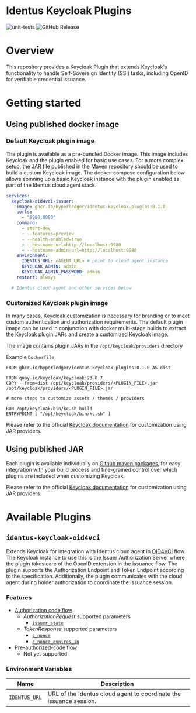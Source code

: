 # Identus Keycloak Plugins

![unit-tests](https://github.com/hyperledger/identus-keycloak-plugins/actions/workflows/unit-tests.yml/badge.svg)
![GitHub Release](https://img.shields.io/github/v/release/hyperledger/identus-keycloak-plugins)

# Overview

This repository provides a Keycloak Plugin that extends Keycloak's functionality to handle Self-Sovereign Identity (SSI) tasks,
including OpenID for verifiable credential issuance.

# Getting started

## Using published docker image

### Default Keycloak plugin image

The plugin is available as a pre-bundled Docker image.
This image includes Keycloak and the plugin enabled for basic use cases.
For a more complex setup, the JAR file published in the Maven repository should be used to build a custom Keycloak image.
The docker-compose configuration below allows spinning up a basic Keycloak instance with the plugin enabled as part of the Identus cloud agent stack.

```yaml
services:
  keycloak-oid4vci-issuer:
    image: ghcr.io/hyperledger/identus-keycloak-plugins:0.1.0
    ports:
      - "9980:8080"
    command:
      - start-dev
      - --features=preview
      - --health-enabled=true
      - --hostname-url=http://localhost:9980
      - --hostname-admin-url=http://localhost:9980
    environment:
      IDENTUS_URL: <AGENT_URL> # point to cloud agent instance
      KEYCLOAK_ADMIN: admin
      KEYCLOAK_ADMIN_PASSWORD: admin
    restart: always

  # Identus cloud agent and other services below
```

### Customized Keycloak plugin image

In many cases, Keycloak customization is necessary for branding or to meet custom
authentication and authorization requirements. The default plugin image can be used
in conjunction with docker multi-stage builds to extract the Keycloak plugin JARs and
create a customized Keycloak image.

The image contains plugin JARs in the `/opt/keycloak/providers` directory

Example `Dockerfile`

```
FROM ghcr.io/hyperledger/identus-keycloak-plugins:0.1.0 AS dist

FROM quay.io/keycloak/keycloak:23.0.7
COPY --from=dist /opt/keycloak/providers/<PLUGIN_FILE>.jar /opt/keycloak/providers/<PLUGIN_FILE>.jar

# more steps to customize assets / themes / providers

RUN /opt/keycloak/bin/kc.sh build
ENTRYPOINT [ "/opt/keycloak/bin/kc.sh" ]
```

Please refer to the official [Keycloak documentation](https://www.keycloak.org/server/containers)
for customization using JAR providers.

## Using published JAR

Each plugin is available individually on [Github maven packages](https://github.com/orgs/hyperledger/packages?repo_name=identus-keycloak-plugins),
for easy integration with your build process and fine-grained control over which plugins are included when customizing Keycloak.

Please refer to the official [Keycloak documentation](https://www.keycloak.org/server/containers)
for customization using JAR providers.

# Available Plugins

## `identus-keycloak-oid4vci`

Extends Keycloak for integration with Identus cloud agent in [OID4VCI](https://openid.net/specs/openid-4-verifiable-credential-issuance-1_0.html) flow.
The Keycloak instance to use this is the Issuer Authorization Server where the plugin takes care of
the OpenID extension in the issuance flow.
The plugin supports the Authorization Endpoint and Token Endpoint according to the specification.
Additionally, the plugin communicates with the cloud agent during holder authorization to coordinate the issuance session.

### Features

- [Authorization code flow](https://openid.net/specs/openid-4-verifiable-credential-issuance-1_0.html#name-authorization-code-flow)
  - _AuthorizationRequest_ supported parameters
    - [`issuer_state`](https://openid.net/specs/openid-4-verifiable-credential-issuance-1_0.html#section-5.1.3-2.3)
  - _TokenResponse_ supported parameters
    - [`c_nonce`](https://openid.net/specs/openid-4-verifiable-credential-issuance-1_0.html#section-6.2-4.1)
    - [`c_nonce_expires_in`](https://openid.net/specs/openid-4-verifiable-credential-issuance-1_0.html#section-6.2-4.2)
- [Pre-authorized-code flow](https://openid.net/specs/openid-4-verifiable-credential-issuance-1_0.html#name-pre-authorized-code-flow)
  - Not yet supported

### Environment Variables

|Name|Description|
|-|-|
|`IDENTUS_URL`|URL of the Identus cloud agent to coordinate the issuance session.|
